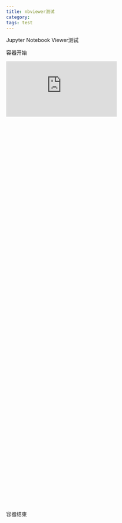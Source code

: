 ```yaml
---
title: nbviewer测试
category: 
tags: test
---
```


Jupyter Notebook Viewer测试

<!--more-->

容器开始

<div class="fluidMedia" style="height: 1200px;width:100%">
    <iframe src="https://nbviewer.jupyter.org/github/Nemo1166/nemo1166.github.io/tree/master/assets/notebook/sample.ipynb" frameborder="0" > </iframe>
</div>

容器结束
